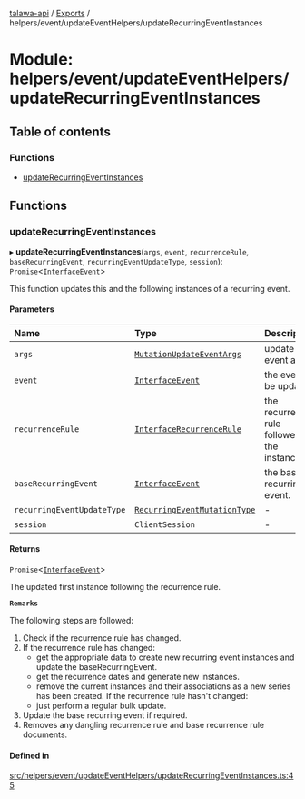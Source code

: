 [talawa-api](../README.md) / [Exports](../modules.md) / helpers/event/updateEventHelpers/updateRecurringEventInstances

# Module: helpers/event/updateEventHelpers/updateRecurringEventInstances

## Table of contents

### Functions

- [updateRecurringEventInstances](helpers_event_updateEventHelpers_updateRecurringEventInstances.md#updaterecurringeventinstances)

## Functions

### updateRecurringEventInstances

▸ **updateRecurringEventInstances**(`args`, `event`, `recurrenceRule`, `baseRecurringEvent`, `recurringEventUpdateType`, `session`): `Promise`\<[`InterfaceEvent`](../interfaces/models_Event.InterfaceEvent.md)\>

This function updates this and the following instances of a recurring event.

#### Parameters

| Name | Type | Description |
| :------ | :------ | :------ |
| `args` | [`MutationUpdateEventArgs`](types_generatedGraphQLTypes.md#mutationupdateeventargs) | update event args. |
| `event` | [`InterfaceEvent`](../interfaces/models_Event.InterfaceEvent.md) | the event to be updated. |
| `recurrenceRule` | [`InterfaceRecurrenceRule`](../interfaces/models_RecurrenceRule.InterfaceRecurrenceRule.md) | the recurrence rule followed by the instances. |
| `baseRecurringEvent` | [`InterfaceEvent`](../interfaces/models_Event.InterfaceEvent.md) | the base recurring event. |
| `recurringEventUpdateType` | [`RecurringEventMutationType`](types_generatedGraphQLTypes.md#recurringeventmutationtype) | - |
| `session` | `ClientSession` | - |

#### Returns

`Promise`\<[`InterfaceEvent`](../interfaces/models_Event.InterfaceEvent.md)\>

The updated first instance following the recurrence rule.

**`Remarks`**

The following steps are followed:
1. Check if the recurrence rule has changed.
2. If the recurrence rule has changed:
     - get the appropriate data to create new recurring event instances and update the baseRecurringEvent.
     - get the recurrence dates and generate new instances.
     - remove the current instances and their associations as a new series has been created.
   If the recurrence rule hasn't changed:
     - just perform a regular bulk update.
3. Update the base recurring event if required.
4. Removes any dangling recurrence rule and base recurrence rule documents.

#### Defined in

[src/helpers/event/updateEventHelpers/updateRecurringEventInstances.ts:45](https://github.com/PalisadoesFoundation/talawa-api/blob/636e51c/src/helpers/event/updateEventHelpers/updateRecurringEventInstances.ts#L45)
